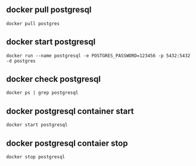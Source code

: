## docker pull postgresql

```shell
docker pull postgres
```

## docker start postgresql

```shell
docker run --name postgresql -e POSTGRES_PASSWORD=123456 -p 5432:5432 -d postgres
```

## docker check postgresql 

```shell
docker ps | grep postgresql
```

## docker postgresql container start 

```shell
docker start postgresql
```

## docker postgresql contaier stop

```shell
docker stop postgresql
```